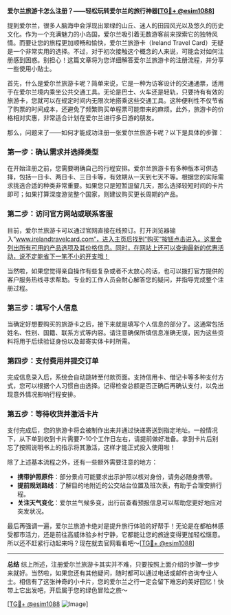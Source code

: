 **爱尔兰旅游卡怎么注册？——轻松玩转爱尔兰的旅行神器[[TG💪+ @esim1088](https://t.me/s/esim1088)]**

提到爱尔兰，很多人脑海中会浮现出翠绿的山丘、迷人的田园风光以及悠久的历史文化。作为一个充满魅力的小岛国，爱尔兰吸引着无数游客前来探索它的独特风情。而要让您的旅程更加顺畅和愉快，爱尔兰旅游卡（Ireland Travel Card）无疑是一个非常实用的选择。不过，对于初次接触这个概念的人来说，可能会对如何注册感到困惑。别担心！这篇文章将为您详细解答爱尔兰旅游卡的注册流程，并分享一些使用小贴士。

首先，什么是爱尔兰旅游卡呢？简单来说，它是一种为访客设计的交通通票，适用于在爱尔兰境内乘坐公共交通工具。无论是巴士、火车还是轻轨，只要持有有效的旅游卡，您就可以在规定时间内无限次地搭乘这些交通工具。这种便利性不仅节省了购票的时间成本，还避免了频繁购买单程票可能带来的麻烦。此外，旅游卡的价格相对实惠，非常适合计划在爱尔兰进行多日游的朋友。

那么，问题来了——如何才能成功注册一张爱尔兰旅游卡呢？以下是具体的步骤：

### 第一步：确认需求并选择类型
在开始注册之前，您需要明确自己的行程安排。爱尔兰旅游卡有多种版本可供选择，包括一日卡、两日卡、三日卡等，有效期从一天到七天不等。根据您的实际需求挑选合适的种类非常重要。如果您只是短暂逗留几天，那么选择较短时间的卡片即可；如果打算深度游览整个国家，则建议购买更长周期的产品。

### 第二步：访问官方网站或联系客服
目前，爱尔兰旅游卡可以通过官网直接在线预订。打开浏览器输入“www.irelandtravelcard.com”，进入主页后找到“购买”按钮点击进入。这里会列出所有可用的产品选项及其价格信息。同时，在网站上还可以查询最新的优惠活动，说不定能省下一笔不小的开支哦！

当然啦，如果您觉得亲自操作有些复杂或者不太放心的话，也可以拨打官方提供的客户服务热线寻求帮助。专业的工作人员会耐心解答您的疑问，并指导完成整个注册过程。

### 第三步：填写个人信息
当确定好想要购买的旅游卡之后，接下来就是填写个人信息的部分了。这通常包括姓名、性别、国籍、联系方式等内容。请注意确保所填信息准确无误，因为这些资料将用于后续验证身份以及邮寄实体卡时所需。

### 第四步：支付费用并提交订单
完成信息录入后，系统会自动跳转至付款页面。支持信用卡、借记卡等多种支付方式，您可以根据个人习惯自由选择。记得检查总额是否正确后再确认支付，以免出现意外情况影响行程安排。

### 第五步：等待收货并激活卡片
支付完成后，您的旅游卡将会被制作出来并通过快递寄送到指定地址。一般情况下，从下单到收到卡片需要7-10个工作日左右，请提前做好准备。拿到卡片后别忘了按照说明书上的指示将其激活，这样才能正式投入使用啦！

除了上述基本流程之外，还有一些额外需要注意的地方：

- **携带护照原件**：部分景点可能要求出示护照以核对身份，请务必随身携带。
- **提前规划路线**：了解目的地附近的公交站台位置及班次表，有助于合理安排行程。
- **关注天气变化**：爱尔兰气候多变，出行前查看预报信息可以帮助您更好地应对突发状况。

最后再强调一遍，爱尔兰旅游卡绝对是提升旅行体验的好帮手！无论是在都柏林感受都市活力，还是前往高威体验乡村宁静，它都能让您的旅途变得更加轻松惬意。所以还不赶紧行动起来吗？现在就去官网看看吧～[[TG💪+ @esim1088](https://t.me/s/esim1088)]

---

**总结**
综上所述，注册爱尔兰旅游卡其实并不难，只要按照上面介绍的步骤一步步来就好。当然啦，如果您还有其他疑问，随时都可以通过电话或邮件咨询专业人士。相信有了这张神奇的小卡片，您的爱尔兰之行一定会留下难忘的美好回忆！快带上它出发吧，开启属于您的绿色冒险之旅～

[[TG💪+ @esim1088](https://t.me/s/esim1088) ![Image](https://i.postimg.cc/4NQfJmqS/Snipaste-2025-05-13-00-14-12.png)]